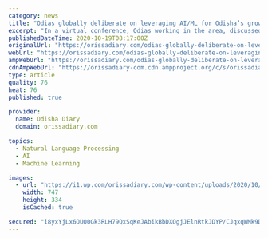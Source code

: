 ```yaml
---
category: news
title: "Odias globally deliberate on leveraging AI/ML for Odisha’s growth"
excerpt: "In a virtual conference, Odias working in the area, discussed how Odisha, Odia language and Odia people can benefit from the emerging opportunities created by artificial intelligence"
publishedDateTime: 2020-10-19T08:17:00Z
originalUrl: "https://orissadiary.com/odias-globally-deliberate-on-leveraging-ai-ml-for-odishas-growth/"
webUrl: "https://orissadiary.com/odias-globally-deliberate-on-leveraging-ai-ml-for-odishas-growth/"
ampWebUrl: "https://orissadiary.com/odias-globally-deliberate-on-leveraging-ai-ml-for-odishas-growth/amp/"
cdnAmpWebUrl: "https://orissadiary-com.cdn.ampproject.org/c/s/orissadiary.com/odias-globally-deliberate-on-leveraging-ai-ml-for-odishas-growth/amp/"
type: article
quality: 76
heat: 76
published: true

provider:
  name: Odisha Diary
  domain: orissadiary.com

topics:
  - Natural Language Processing
  - AI
  - Machine Learning

images:
  - url: "https://i1.wp.com/orissadiary.com/wp-content/uploads/2020/10/odiaamil.jpg?fit=747%2C334&ssl=1"
    width: 747
    height: 334
    isCached: true

secured: "i8yxYjLx6OUO0Gk3RLH79QxSqKeJAbikBbDXQgjJElnRtkJDYP/CJqxqWMk9DMQ52ue0qGRu+b2ybwnWfxMKBB1hzf/lwEs2d+tIJ9a8AtF+6glxyCmOvBYGLXjcmoKif+gNoTN5w874QGpBq5dt5OfWSWcN1x4YL69MZO7FljEW+I//sGkuP/oNo253mK+/y+20lSO/ToVghbdqjBAsRndmUa1yWW0VEYRn2SWJ9dhJ/Wr4bYBEmZOpcFZ5nB56yXmnJB3gWbZekmhQzW/P4SskHWzT9MwiC4wswvD8KszMU5AZAsjOtFM5074QJKYKkhgBdby99xUXm7l8VGaG32S2KVVuoPvTKzUeVY5wK7E=;aPzerK2k0NSTWMPv8R2zOA=="
---
```


